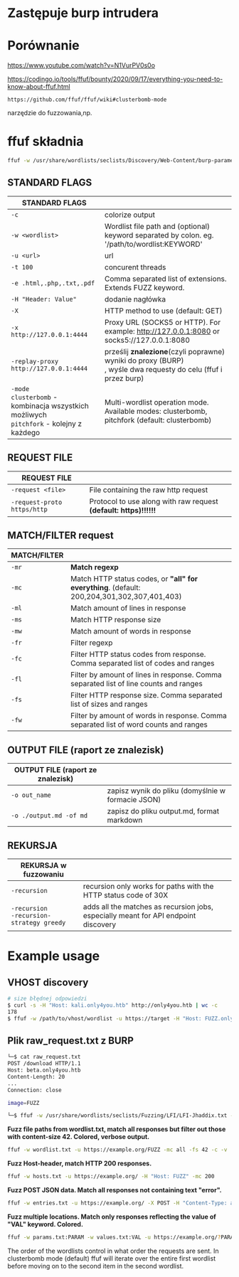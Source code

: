 # Zastępuje burp intrudera

# Porównanie

https://www.youtube.com/watch?v=N1VurPV0s0o

https://codingo.io/tools/ffuf/bounty/2020/09/17/everything-you-need-to-know-about-ffuf.html

`https://github.com/ffuf/ffuf/wiki#clusterbomb-mode`

narzędzie do fuzzowania,np.

# ffuf składnia

```bash
ffuf -w /usr/share/wordlists/seclists/Discovery/Web-Content/burp-parameter-names.txt -u http://localhost:8085/update?FUZZ=1 -fs 0
```

## STANDARD FLAGS

| STANDARD FLAGS                                                                                |                                                                                                                    |
| --------------------------------------------------------------------------------------------- | ------------------------------------------------------------------------------------------------------------------ |
| `-c`                                                                                          | colorize output                                                                                                    |
| `-w <wordlist>`                                                                               | Wordlist file path and (optional) keyword separated by colon. eg. '/path/to/wordlist:KEYWORD'                      |
| `-u <url>`                                                                                    | url                                                                                                                |
| `-t 100`                                                                                      | concurent threads                                                                                                  |
| `-e .html,.php,.txt,.pdf`                                                                     | Comma separated list of extensions. Extends FUZZ keyword.                                                          |
| `-H "Header: Value"`                                                                          | dodanie nagłówka                                                                                                   |
| `-X`                                                                                          | HTTP method to use (default: GET)                                                                                  |
| `-x http://127.0.0.1:4444`                                                                    | Proxy URL (SOCKS5 or HTTP). For example: http://127.0.0.1:8080 or socks5://127.0.0.1:8080                          |
| `-replay-proxy http://127.0.0.1:4444`                                                         | prześlij **znalezione**(czyli poprawne) wyniki do proxy (BURP)<br>, wyśle dwa requesty do celu (ffuf i przez burp) |
| `-mode`<br>`clusterbomb` - kombinacja wszystkich możliwych<br>`pitchfork` - kolejny z każdego | Multi-wordlist operation mode. Available modes: clusterbomb, pitchfork (default: clusterbomb)                      |

## REQUEST FILE

| REQUEST FILE                |                                                                   |
| --------------------------- | ----------------------------------------------------------------- |
| `-request <file>`           | File containing the raw http request                              |
| `-request-proto https/http` | Protocol to use along with raw request **(default: https)!!!!!!** |

## MATCH/FILTER request

| MATCH/FILTER |                                                                                              |
| ------------ | -------------------------------------------------------------------------------------------- |
| `-mr`        | **Match regexp**                                                                             |
| `-mc`        | Match HTTP status codes, or **"all" for everything**. (default: 200,204,301,302,307,401,403) |
| `-ml`        | Match amount of lines in response                                                            |
| `-ms`        | Match HTTP response size                                                                     |
| `-mw`        | Match amount of words in response                                                            |
| `-fr`        | Filter regexp                                                                                |
| `-fc`        | Filter HTTP status codes from response. Comma separated list of codes and ranges             |
| `-fl`        | Filter by amount of lines in response. Comma separated list of line counts and ranges        |
| `-fs`        | Filter HTTP response size. Comma separated list of sizes and ranges                          |
| `-fw`        | Filter by amount of words in response. Comma separated list of word counts and ranges        |

## OUTPUT FILE (raport ze znalezisk)

| OUTPUT FILE (raport ze znalezisk) |                                                   |
| --------------------------------- | ------------------------------------------------- |
| `-o out_name`                     | zapisz wynik do pliku (domyślnie w formacie JSON) |
| `-o ./output.md -of md`           | zapisz do pliku output.md, format markdown        |

## REKURSJA

| REKURSJA w fuzzowaniu                         |                                                                                     |
| --------------------------------------------- | ----------------------------------------------------------------------------------- |
| `-recursion`                                  | recursion only works for paths with the HTTP status code of 30X                     |
| `-recursion` <br>`-recursion-strategy greedy` | adds all the matches as recursion jobs, especially meant for API endpoint discovery |

# Example usage

## VHOST discovery

```bash
# size błędnej odpowiedzi
$ curl -s -H "Host: kali.only4you.htb" http://only4you.htb | wc -c
178
$ ffuf -w /path/to/vhost/wordlist -u https://target -H "Host: FUZZ.only4you.htb" -fs 178
```

## Plik raw_request.txt z BURP

```bash
└─$ cat raw_request.txt
POST /download HTTP/1.1
Host: beta.only4you.htb
Content-Length: 20
...
Connection: close

image=FUZZ

└─$ ffuf -w /usr/share/wordlists/seclists/Fuzzing/LFI/LFI-Jhaddix.txt -request raw_request.txt -c -request-proto http -mc 200
```

**Fuzz file paths from wordlist.txt, match all responses but filter out those with content-size 42. Colored, verbose output.**
```bash
ffuf -w wordlist.txt -u https://example.org/FUZZ -mc all -fs 42 -c -v
```

**Fuzz Host-header, match HTTP 200 responses.**
```bash
ffuf -w hosts.txt -u https://example.org/ -H "Host: FUZZ" -mc 200
```

**Fuzz POST JSON data. Match all responses not containing text "error".**
```bash
ffuf -w entries.txt -u https://example.org/ -X POST -H "Content-Type: application/json" \d '{"name": "FUZZ", "anotherkey": "anothervalue"}' -fr "error"
```

**Fuzz multiple locations. Match only responses reflecting the value of "VAL" keyword. Colored.**
```bash
ffuf -w params.txt:PARAM -w values.txt:VAL -u https://example.org/?PARAM=VAL -mr "VAL" -c
```
The order of the wordlists control in what order the requests are sent. In clusterbomb mode (default) ffuf will iterate over the entire first wordlist before moving on to the second item in the second wordlist.
